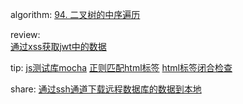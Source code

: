 

algorithm: 
[94. 二叉树的中序遍历 ](/algorithm/arts_week16_20191127/solution.js)  

review:  
[通过xss获取jwt中的数据](/review/arts_week15_20191119/readme.md)

tip: 
[js测试库mocha](/tip/arts_week16_20191127/mocha.md)
[正则匹配html标签](/tip/arts_week16_20191127/matchTags.md)
[html标签闭合检查](/tip/arts_week16_20191127/html标签闭合检查.md)

share: 
[通过ssh通道下载远程数据库的数据到本地](/share/arts_week16_20191127/readme.md)
